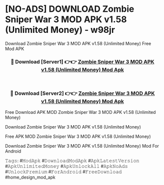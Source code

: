 # [NO-ADS] DOWNLOAD Zombie Sniper War 3 MOD APK v1.58 (Unlimited Money) - w98jr
Download Zombie Sniper War 3 MOD APK v1.58 (Unlimited Money) Free Mod APK

<div align="center">
<h3>🔴 Download [Server1] 👉👉 <a href="https://apk-comot.site?title=Zombie_Sniper_War_3_MOD_APK_v1.58_(Unlimited_Money)">Zombie Sniper War 3 MOD APK v1.58 (Unlimited Money) Mod Apk</a></h3><br>

<h3>🔴 Download [Server2] 👉👉 <a href="https://apk-comot.site?title=Zombie_Sniper_War_3_MOD_APK_v1.58_(Unlimited_Money)">Zombie Sniper War 3 MOD APK v1.58 (Unlimited Money) Mod Apk</a></h3>
</div>


Free Download APK MOD Zombie Sniper War 3 MOD APK v1.58 (Unlimited Money)

Download Zombie Sniper War 3 MOD APK v1.58 (Unlimited Money) 

Free APK MOD Zombie Sniper War 3 MOD APK v1.58 (Unlimited Money) 

Download Zombie Sniper War 3 MOD APK v1.58 (Unlimited Money) Mod For Android

𝚃𝚊𝚐𝚜: #𝙼𝚘𝚍𝙰𝚙𝚔 #𝙳𝚘𝚠𝚗𝚕𝚘𝚊𝚍𝙼𝚘𝚍𝙰𝚙𝚔 #𝙰𝚙𝚔𝙻𝚊𝚝𝚎𝚜𝚝𝚅𝚎𝚛𝚜𝚒𝚘𝚗 #𝙰𝚙𝚔𝚄𝚗𝚕𝚒𝚖𝚒𝚝𝚎𝚍𝙼𝚘𝚗𝚎𝚢 #𝙰𝚙𝚔𝚄𝚗𝚕𝚘𝚌𝚔𝙰𝚕𝚕 #𝙰𝚙𝚔𝙽𝚘𝙰𝚍𝚜 #𝚄𝚗𝚕𝚘𝚌𝚔𝙿𝚛𝚎𝚖𝚒𝚞𝚖 #𝙵𝚘𝚛𝙰𝚗𝚍𝚛𝚘𝚒𝚍 #𝙵𝚛𝚎𝚎𝙳𝚘𝚠𝚗𝚕𝚘𝚊𝚍 #home_design_mod_apk